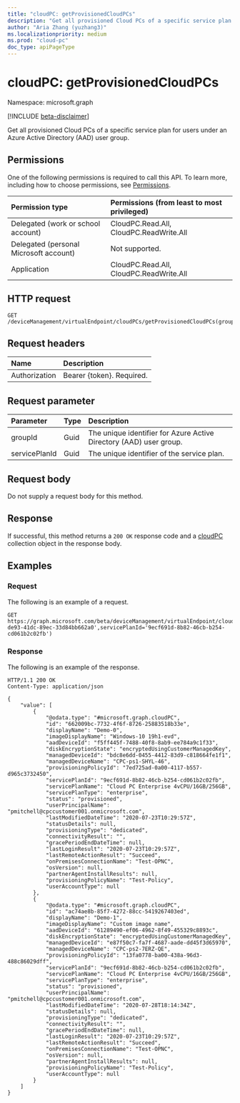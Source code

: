 ```yaml
---
title: "cloudPC: getProvisionedCloudPCs"
description: "Get all provisioned Cloud PCs of a specific service plan for users under an Azure Active Directory (AAD) user group."
author: "Aria Zhang (yuzhang3)"
ms.localizationpriority: medium
ms.prod: "cloud-pc"
doc_type: apiPageType
---
```


# cloudPC: getProvisionedCloudPCs

Namespace: microsoft.graph

[!INCLUDE [beta-disclaimer](../../includes/beta-disclaimer.md)]

Get all provisioned Cloud PCs of a specific service plan for users under an Azure Active Directory (AAD) user group.

## Permissions

One of the following permissions is required to call this API. To learn more, including how to choose permissions, see [Permissions](/graph/permissions-reference).

|Permission type|Permissions (from least to most privileged)|
|:---|:---|
|Delegated (work or school account)|CloudPC.Read.All, CloudPC.ReadWrite.All|
|Delegated (personal Microsoft account)|Not supported.|
|Application|CloudPC.Read.All, CloudPC.ReadWrite.All|

## HTTP request

<!-- {
  "blockType": "ignored"
}
-->

``` http
GET /deviceManagement/virtualEndpoint/cloudPCs/getProvisionedCloudPCs(groupId='{groupId}',servicePlanId='{servicePlanId}')
```

## Request headers

|Name|Description|
|:---|:---|
|Authorization|Bearer {token}. Required.|

## Request parameter

|Parameter|Type|Description|
|:---|:---|:---|
|groupId|Guid|The unique identifier for Azure Active Directory (AAD) user group.|
|servicePlanId|Guid|The unique identifier of the service plan.|

## Request body

Do not supply a request body for this method.

## Response

If successful, this method returns a `200 OK` response code and a [cloudPC](../resources/cloudPC.md) collection object in the response body.

## Examples

### Request

The following is an example of a request.

<!-- {
  "blockType": "request",
  "name": "cloudpc.getProvisionedCloudPCs"
}
-->
``` http
GET https://graph.microsoft.com/beta/deviceManagement/virtualEndpoint/cloudPCs/getProvisionedCloudPCs(groupId='30d0e128-de93-41dc-89ec-33d84bb662a0',servicePlanId='9ecf691d-8b82-46cb-b254-cd061b2c02fb')
```

### Response

The following is an example of the response.

<!-- {
  "blockType": "response",
  "@odata.type": "Collection(microsoft.graph.cloudPC)",
  "name": "cloudpc.getProvisionedCloudPCs"
}
-->

``` http
HTTP/1.1 200 OK
Content-Type: application/json

{
    "value": [
        {
            "@odata.type": "#microsoft.graph.cloudPC",
            "id": "662009bc-7732-4f6f-8726-25883518b33e",
            "displayName": "Demo-0",
            "imageDisplayName": "Windows-10 19h1-evd",
            "aadDeviceId": "f5ff445f-7488-40f8-8ab9-ee784a9c1f33",
            "diskEncryptionState": "encryptedUsingCustomerManagedKey",
            "managedDeviceId": "bdc8e6dd-0455-4412-83d9-c818664fe1f1",
            "managedDeviceName": "CPC-ps1-SHYL-46",
            "provisioningPolicyId": "7ed725ad-0a00-4117-b557-d965c3732450",
            "servicePlanId": "9ecf691d-8b82-46cb-b254-cd061b2c02fb",
            "servicePlanName": "Cloud PC Enterprise 4vCPU/16GB/256GB",
            "servicePlanType": "enterprise",
            "status": "provisioned",
            "userPrincipalName": "pmitchell@cpccustomer001.onmicrosoft.com",
            "lastModifiedDateTime": "2020-07-23T10:29:57Z",
            "statusDetails": null,
            "provisioningType": "dedicated",
            "connectivityResult": "",
            "gracePeriodEndDateTime": null,
            "lastLoginResult": "2020-07-23T10:29:57Z",
            "lastRemoteActionResult": "Succeed",
            "onPremisesConnectionName": "Test-OPNC",
            "osVersion": null,
            "partnerAgentInstallResults": null,
            "provisioningPolicyName": "Test-Policy",
            "userAccountType": null
        },
        {
            "@odata.type": "#microsoft.graph.cloudPC",
            "id": "ac74ae8b-85f7-4272-88cc-5419267403ed",
            "displayName": "Demo-1",
            "imageDisplayName": "Custom image name",
            "aadDeviceId": "61289490-ef06-4962-8f49-455329c8893c",
            "diskEncryptionState": "encryptedUsingCustomerManagedKey",
            "managedDeviceId": "e87f50c7-fa7f-4687-aade-dd45f3d65970",
            "managedDeviceName": "CPC-ps2-7ERZ-QE",
            "provisioningPolicyId": "13fa0778-ba00-438a-96d3-488c86029dff",
            "servicePlanId": "9ecf691d-8b82-46cb-b254-cd061b2c02fb",
            "servicePlanName": "Cloud PC Enterprise 4vCPU/16GB/256GB",
            "servicePlanType": "enterprise",
            "status": "provisioned",
            "userPrincipalName": "pmitchell@cpccustomer001.onmicrosoft.com",
            "lastModifiedDateTime": "2020-07-28T18:14:34Z",
            "statusDetails": null,
            "provisioningType": "dedicated",
            "connectivityResult": "",
            "gracePeriodEndDateTime": null,
            "lastLoginResult": "2020-07-23T10:29:57Z",
            "lastRemoteActionResult": "Succeed",
            "onPremisesConnectionName": "Test-OPNC",
            "osVersion": null,
            "partnerAgentInstallResults": null,
            "provisioningPolicyName": "Test-Policy",
            "userAccountType": null
        }
    ]
}
```
